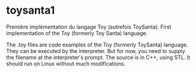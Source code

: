 # toysanta1
Première implémentation du langage Toy (autrefois ToySanta).
First implementation of the Toy (formerly Toy Santa) language.

The .toy files are code examples of the Toy (formerly ToySanta) language. They can be executed by the interpreter. But for now, you need to supply the filename at the interpreter's prompt. The source is in C++, using STL. It should run on Linux without much modifications.
